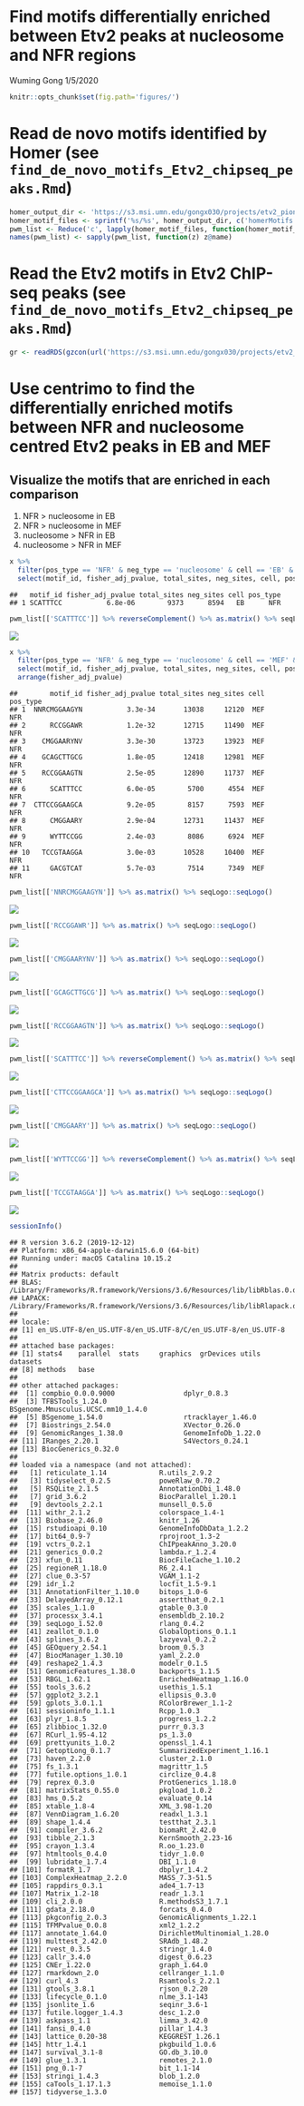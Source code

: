 Find motifs differentially enriched between Etv2 peaks at nucleosome and
NFR regions
================
Wuming Gong
1/5/2020

``` r
knitr::opts_chunk$set(fig.path='figures/')
```

# Read de novo motifs identified by Homer (see `find_de_novo_motifs_Etv2_chipseq_peaks.Rmd`)

``` r
homer_output_dir <- 'https://s3.msi.umn.edu/gongx030/projects/etv2_pioneer/Etv2_chipseq_peaks_width=200_homer'
homer_motif_files <- sprintf('%s/%s', homer_output_dir, c('homerMotifs.motifs8', 'homerMotifs.motifs10', 'homerMotifs.motifs12'))
pwm_list <- Reduce('c', lapply(homer_motif_files, function(homer_motif_file) read_homer_motifs(homer_motif_file)))
names(pwm_list) <- sapply(pwm_list, function(z) z@name)
```

# Read the Etv2 motifs in Etv2 ChIP-seq peaks (see `find_de_novo_motifs_Etv2_chipseq_peaks.Rmd`)

``` r
gr <- readRDS(gzcon(url('https://s3.msi.umn.edu/gongx030/projects/etv2_pioneer/Etv2_chipseq_peaks_width=200.rds')))
```

# Use centrimo to find the differentially enriched motifs between NFR and nucleosome centred Etv2 peaks in EB and MEF

## Visualize the motifs that are enriched in each comparison

1.  NFR \> nucleosome in EB
2.  NFR \> nucleosome in MEF
3.  nucleosome \> NFR in EB
4.  nucleosome \> NFR in MEF

<!-- end list -->

``` r
x %>% 
  filter(pos_type == 'NFR' & neg_type == 'nucleosome' & cell == 'EB' & fisher_adj_pvalue < 0.05) %>% 
  select(motif_id, fisher_adj_pvalue, total_sites, neg_sites, cell, pos_type)
```

    ##   motif_id fisher_adj_pvalue total_sites neg_sites cell pos_type
    ## 1 SCATTTCC           6.8e-06        9373      8594   EB      NFR

``` r
pwm_list[['SCATTTCC']] %>% reverseComplement() %>% as.matrix() %>% seqLogo::seqLogo()
```

![](figures/unnamed-chunk-5-1.png)<!-- -->

``` r
x %>% 
  filter(pos_type == 'NFR' & neg_type == 'nucleosome' & cell == 'MEF' & fisher_adj_pvalue < 0.05) %>% 
  select(motif_id, fisher_adj_pvalue, total_sites, neg_sites, cell, pos_type) %>% 
  arrange(fisher_adj_pvalue)
```

    ##        motif_id fisher_adj_pvalue total_sites neg_sites cell pos_type
    ## 1  NNRCMGGAAGYN           3.3e-34       13038     12120  MEF      NFR
    ## 2      RCCGGAWR           1.2e-32       12715     11490  MEF      NFR
    ## 3    CMGGAARYNV           3.3e-30       13723     13923  MEF      NFR
    ## 4    GCAGCTTGCG           1.8e-05       12418     12981  MEF      NFR
    ## 5    RCCGGAAGTN           2.5e-05       12890     11737  MEF      NFR
    ## 6      SCATTTCC           6.0e-05        5700      4554  MEF      NFR
    ## 7  CTTCCGGAAGCA           9.2e-05        8157      7593  MEF      NFR
    ## 8      CMGGAARY           2.9e-04       12731     11437  MEF      NFR
    ## 9      WYTTCCGG           2.4e-03        8086      6924  MEF      NFR
    ## 10   TCCGTAAGGA           3.0e-03       10528     10400  MEF      NFR
    ## 11     GACGTCAT           5.7e-03        7514      7349  MEF      NFR

``` r
pwm_list[['NNRCMGGAAGYN']] %>% as.matrix() %>% seqLogo::seqLogo()
```

![](figures/unnamed-chunk-6-1.png)<!-- -->

``` r
pwm_list[['RCCGGAWR']] %>% as.matrix() %>% seqLogo::seqLogo()
```

![](figures/unnamed-chunk-6-2.png)<!-- -->

``` r
pwm_list[['CMGGAARYNV']] %>% as.matrix() %>% seqLogo::seqLogo()
```

![](figures/unnamed-chunk-6-3.png)<!-- -->

``` r
pwm_list[['GCAGCTTGCG']] %>% as.matrix() %>% seqLogo::seqLogo()
```

![](figures/unnamed-chunk-6-4.png)<!-- -->

``` r
pwm_list[['RCCGGAAGTN']] %>% as.matrix() %>% seqLogo::seqLogo()
```

![](figures/unnamed-chunk-6-5.png)<!-- -->

``` r
pwm_list[['SCATTTCC']] %>% reverseComplement() %>% as.matrix() %>% seqLogo::seqLogo()
```

![](figures/unnamed-chunk-6-6.png)<!-- -->

``` r
pwm_list[['CTTCCGGAAGCA']] %>% as.matrix() %>% seqLogo::seqLogo()
```

![](figures/unnamed-chunk-6-7.png)<!-- -->

``` r
pwm_list[['CMGGAARY']] %>% as.matrix() %>% seqLogo::seqLogo()
```

![](figures/unnamed-chunk-6-8.png)<!-- -->

``` r
pwm_list[['WYTTCCGG']] %>% reverseComplement() %>% as.matrix() %>% seqLogo::seqLogo()
```

![](figures/unnamed-chunk-6-9.png)<!-- -->

``` r
pwm_list[['TCCGTAAGGA']] %>% as.matrix() %>% seqLogo::seqLogo()
```

![](figures/unnamed-chunk-6-10.png)<!-- -->

``` r
sessionInfo()
```

    ## R version 3.6.2 (2019-12-12)
    ## Platform: x86_64-apple-darwin15.6.0 (64-bit)
    ## Running under: macOS Catalina 10.15.2
    ## 
    ## Matrix products: default
    ## BLAS:   /Library/Frameworks/R.framework/Versions/3.6/Resources/lib/libRblas.0.dylib
    ## LAPACK: /Library/Frameworks/R.framework/Versions/3.6/Resources/lib/libRlapack.dylib
    ## 
    ## locale:
    ## [1] en_US.UTF-8/en_US.UTF-8/en_US.UTF-8/C/en_US.UTF-8/en_US.UTF-8
    ## 
    ## attached base packages:
    ## [1] stats4    parallel  stats     graphics  grDevices utils     datasets 
    ## [8] methods   base     
    ## 
    ## other attached packages:
    ##  [1] compbio_0.0.0.9000                 dplyr_0.8.3                       
    ##  [3] TFBSTools_1.24.0                   BSgenome.Mmusculus.UCSC.mm10_1.4.0
    ##  [5] BSgenome_1.54.0                    rtracklayer_1.46.0                
    ##  [7] Biostrings_2.54.0                  XVector_0.26.0                    
    ##  [9] GenomicRanges_1.38.0               GenomeInfoDb_1.22.0               
    ## [11] IRanges_2.20.1                     S4Vectors_0.24.1                  
    ## [13] BiocGenerics_0.32.0               
    ## 
    ## loaded via a namespace (and not attached):
    ##   [1] reticulate_1.14             R.utils_2.9.2              
    ##   [3] tidyselect_0.2.5            poweRlaw_0.70.2            
    ##   [5] RSQLite_2.1.5               AnnotationDbi_1.48.0       
    ##   [7] grid_3.6.2                  BiocParallel_1.20.1        
    ##   [9] devtools_2.2.1              munsell_0.5.0              
    ##  [11] withr_2.1.2                 colorspace_1.4-1           
    ##  [13] Biobase_2.46.0              knitr_1.26                 
    ##  [15] rstudioapi_0.10             GenomeInfoDbData_1.2.2     
    ##  [17] bit64_0.9-7                 rprojroot_1.3-2            
    ##  [19] vctrs_0.2.1                 ChIPpeakAnno_3.20.0        
    ##  [21] generics_0.0.2              lambda.r_1.2.4             
    ##  [23] xfun_0.11                   BiocFileCache_1.10.2       
    ##  [25] regioneR_1.18.0             R6_2.4.1                   
    ##  [27] clue_0.3-57                 VGAM_1.1-2                 
    ##  [29] idr_1.2                     locfit_1.5-9.1             
    ##  [31] AnnotationFilter_1.10.0     bitops_1.0-6               
    ##  [33] DelayedArray_0.12.1         assertthat_0.2.1           
    ##  [35] scales_1.1.0                gtable_0.3.0               
    ##  [37] processx_3.4.1              ensembldb_2.10.2           
    ##  [39] seqLogo_1.52.0              rlang_0.4.2                
    ##  [41] zeallot_0.1.0               GlobalOptions_0.1.1        
    ##  [43] splines_3.6.2               lazyeval_0.2.2             
    ##  [45] GEOquery_2.54.1             broom_0.5.3                
    ##  [47] BiocManager_1.30.10         yaml_2.2.0                 
    ##  [49] reshape2_1.4.3              modelr_0.1.5               
    ##  [51] GenomicFeatures_1.38.0      backports_1.1.5            
    ##  [53] RBGL_1.62.1                 EnrichedHeatmap_1.16.0     
    ##  [55] tools_3.6.2                 usethis_1.5.1              
    ##  [57] ggplot2_3.2.1               ellipsis_0.3.0             
    ##  [59] gplots_3.0.1.1              RColorBrewer_1.1-2         
    ##  [61] sessioninfo_1.1.1           Rcpp_1.0.3                 
    ##  [63] plyr_1.8.5                  progress_1.2.2             
    ##  [65] zlibbioc_1.32.0             purrr_0.3.3                
    ##  [67] RCurl_1.95-4.12             ps_1.3.0                   
    ##  [69] prettyunits_1.0.2           openssl_1.4.1              
    ##  [71] GetoptLong_0.1.7            SummarizedExperiment_1.16.1
    ##  [73] haven_2.2.0                 cluster_2.1.0              
    ##  [75] fs_1.3.1                    magrittr_1.5               
    ##  [77] futile.options_1.0.1        circlize_0.4.8             
    ##  [79] reprex_0.3.0                ProtGenerics_1.18.0        
    ##  [81] matrixStats_0.55.0          pkgload_1.0.2              
    ##  [83] hms_0.5.2                   evaluate_0.14              
    ##  [85] xtable_1.8-4                XML_3.98-1.20              
    ##  [87] VennDiagram_1.6.20          readxl_1.3.1               
    ##  [89] shape_1.4.4                 testthat_2.3.1             
    ##  [91] compiler_3.6.2              biomaRt_2.42.0             
    ##  [93] tibble_2.1.3                KernSmooth_2.23-16         
    ##  [95] crayon_1.3.4                R.oo_1.23.0                
    ##  [97] htmltools_0.4.0             tidyr_1.0.0                
    ##  [99] lubridate_1.7.4             DBI_1.1.0                  
    ## [101] formatR_1.7                 dbplyr_1.4.2               
    ## [103] ComplexHeatmap_2.2.0        MASS_7.3-51.5              
    ## [105] rappdirs_0.3.1              ade4_1.7-13                
    ## [107] Matrix_1.2-18               readr_1.3.1                
    ## [109] cli_2.0.0                   R.methodsS3_1.7.1          
    ## [111] gdata_2.18.0                forcats_0.4.0              
    ## [113] pkgconfig_2.0.3             GenomicAlignments_1.22.1   
    ## [115] TFMPvalue_0.0.8             xml2_1.2.2                 
    ## [117] annotate_1.64.0             DirichletMultinomial_1.28.0
    ## [119] multtest_2.42.0             SRAdb_1.48.2               
    ## [121] rvest_0.3.5                 stringr_1.4.0              
    ## [123] callr_3.4.0                 digest_0.6.23              
    ## [125] CNEr_1.22.0                 graph_1.64.0               
    ## [127] rmarkdown_2.0               cellranger_1.1.0           
    ## [129] curl_4.3                    Rsamtools_2.2.1            
    ## [131] gtools_3.8.1                rjson_0.2.20               
    ## [133] lifecycle_0.1.0             nlme_3.1-143               
    ## [135] jsonlite_1.6                seqinr_3.6-1               
    ## [137] futile.logger_1.4.3         desc_1.2.0                 
    ## [139] askpass_1.1                 limma_3.42.0               
    ## [141] fansi_0.4.0                 pillar_1.4.3               
    ## [143] lattice_0.20-38             KEGGREST_1.26.1            
    ## [145] httr_1.4.1                  pkgbuild_1.0.6             
    ## [147] survival_3.1-8              GO.db_3.10.0               
    ## [149] glue_1.3.1                  remotes_2.1.0              
    ## [151] png_0.1-7                   bit_1.1-14                 
    ## [153] stringi_1.4.3               blob_1.2.0                 
    ## [155] caTools_1.17.1.3            memoise_1.1.0              
    ## [157] tidyverse_1.3.0

